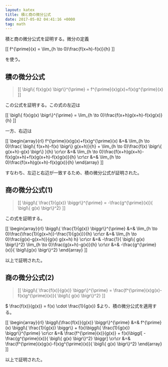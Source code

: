```yaml
---
layout: katex
title: 積と商の微分公式
date: 2017-05-02 04:41:16 +0000
tag: math
---
```

積と商の微分公式を証明する。微分の定義

[[ f^{\prime}(x) = \lim_{h \to 0}\frac{f(x+h)-f(x)}{h}  ]]

を使う。

## 積の微分公式 ##

<blockquote>
[[ \bigl\{ f(x)g(x) \bigr\}^{\prime} = f^{\prime}(x)g(x)+f(x)g^{\prime}(x) ]]
</blockquote>

この公式を証明する。この式の左辺は

[[ \\bigl\\\{ f(x)g(x) \bigr\\\}^{\\prime} =  \\lim_{h \\to 0}\\frac{f(x+h)g(x+h)-f(x)g(x)}{h} ]]

一方、右辺は

[[ \\begin{array}{rl} f^{\\prime}(x)g(x)+f(x)g^{\\prime}(x) &=& \\lim_{h \\to 0}\\frac{ \\bigl\\\{ f(x+h)-f(x) \\bigr\\\} g(x+h)}{h} + \\lim_{h \\to 0}\\frac{f(x) \\bigr\\\{ g(x+h)-g(x) \\bigr\\\} }{h} \\cr\\cr &=& \\lim_{h \\to 0}\\frac{f(x+h)g(x+h)-f(x)g(x+h)+f(x)g(x+h)-f(x)g(x)}{h} \\cr\\cr &=& \\lim_{h \\to 0}\\frac{f(x+h)g(x+h)-f(x)g(x)}{h} \\end{array} ]]

すなわち、左辺と右辺が一致するため、積の微分公式が証明された。

## 商の微分公式(1) ##

<blockquote>
[[ \biggl\{ \frac{1}{g(x)} \biggr\}^{\prime} = -\frac{g^{\prime}(x)}{ \bigl\{ g(x) \bigr\}^2} ]]
</blockquote>

この式を証明する。

[[ \\begin{array}{rl} \\biggl\\\{ \\frac{1}{g(x)} \\biggr\\\}^{\\prime} &=& \\lim_{h \\to 0}\\frac{\\frac{1}{g(x+h)}-\\frac{1}{g(x)}}{h} \\cr\\cr &=& \\lim_{h \\to 0}\\frac{g(x)-g(x+h)}{g(x) g(x+h) h} \\cr\\cr  &=& -\\frac{1}{ \\bigl\\\{ g(x) \\bigr\\\}^2} \\lim_{h \\to 0}\\frac{g(x+h)-g(x)}{h} \\cr\\cr &=& -\\frac{g^{\\prime}(x)}{ \\bigl\\\{g(x) \\bigr\\\}^2} \end{array} ]]

以上で証明された。

## 商の微分公式(2) ##

<blockquote>
[[ \biggl\{ \frac{f(x)}{g(x)} \biggr\}^{\prime} = \frac{f^{\prime}(x)g(x)-f(x)g^{\prime}(x)}{ \bigl\{ g(x) \bigr\}^2} ]]
</blockquote>

$ \frac{f(x)}{g(x)} = f(x) \cdot \frac{1}{g(x)} $より、積の微分公式を適用する。

[[ \\begin{array}{rl} \\biggl\\\{\frac{f(x)}{g(x)} \biggr\\\}^{\\prime} &=&  f^{\\prime}(x) \\biggl\\\{ \\frac{1}{g(x)} \\biggr\\\} + f(x)\\biggl\\\{ \\frac{1}{g(x)} \\biggr\\\}^{\\prime} \\cr\\cr &=& \\frac{f^{\\prime}(x)}{g(x)} + f(x)\\biggl[ -\\frac{g^{\\prime}(x)}{ \\bigl\\\{ g(x) \\bigr\\\}^2} \\biggr]  \\cr\\cr &=& \frac{f^{\\prime}(x)g(x)-f(x)g^{\\prime}(x)}{ \\bigl\\\{ g(x) \\bigr\\\}^2} \\end{array} ]]

以上で証明された。
